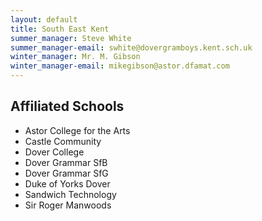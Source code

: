 ```yaml
---
layout: default
title: South East Kent
summer_manager: Steve White
summer_manager-email: swhite@dovergramboys.kent.sch.uk
winter_manager: Mr. M. Gibson
winter_manager-email: mikegibson@astor.dfamat.com
---
```


## Affiliated Schools

- Astor College for the Arts
- Castle Community
- Dover College
- Dover Grammar SfB
- Dover Grammar SfG
- Duke of Yorks Dover
- Sandwich Technology
- Sir Roger Manwoods